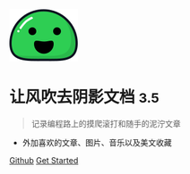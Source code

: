 <!-- _coverpage.md -->

![alt 图片不见了哎](images/icon.png)

# 让风吹去阴影文档  <small>3.5</small>

> 记录编程路上的摸爬滚打和随手的泥泞文章

- 外加喜欢的文章、图片、音乐以及美文收藏

[Github](https://github.com/wangpeiao/wangpeiao/)
[Get Started](./README.md)

